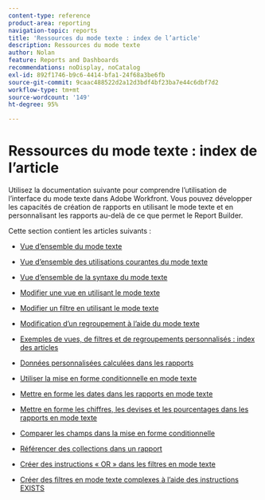 ```yaml
---
content-type: reference
product-area: reporting
navigation-topic: reports
title: 'Ressources du mode texte : index de l’article'
description: Ressources du mode texte
author: Nolan
feature: Reports and Dashboards
recommendations: noDisplay, noCatalog
exl-id: 892f1746-b9c6-4414-bfa1-24f68a3be6fb
source-git-commit: 9caac488522d2a12d3bdf4bf23ba7e44c6dbf7d2
workflow-type: tm+mt
source-wordcount: '149'
ht-degree: 95%

---
```


# Ressources du mode texte : index de l’article

<!-- Audited: 1/2025 -->

Utilisez la documentation suivante pour comprendre l’utilisation de l’interface du mode texte dans Adobe Workfront. Vous pouvez développer les capacités de création de rapports en utilisant le mode texte et en personnalisant les rapports au-delà de ce que permet le Report Builder.

Cette section contient les articles suivants :

* [Vue d’ensemble du mode texte](../../../reports-and-dashboards/reports/text-mode/understand-text-mode.md)
* [Vue d’ensemble des utilisations courantes du mode texte](../../../reports-and-dashboards/reports/text-mode/understand-common-uses-text-mode.md)
* [Vue d’ensemble de la syntaxe du mode texte](../../../reports-and-dashboards/reports/text-mode/text-mode-syntax-overview.md)
* [Modifier une vue en utilisant le mode texte](../../../reports-and-dashboards/reports/text-mode/edit-text-mode-in-view.md)
* [Modifier un filtre en utilisant le mode texte](../../../reports-and-dashboards/reports/text-mode/edit-text-mode-in-filter.md)
* [Modification d’un regroupement à l’aide du mode texte](../../../reports-and-dashboards/reports/text-mode/edit-text-mode-in-grouping.md)
* [Exemples de vues, de filtres et de regroupements personnalisés : index des articles](../../../reports-and-dashboards/reports/custom-view-filter-grouping-samples/custom-view-filter-grouping-samples.md)

  <!--  (NOTE: this is linked here although from another section)  -->

* [Données personnalisées calculées dans les rapports](../../../reports-and-dashboards/reports/calc-cstm-data-reports/calculated-custom-data-reports.md)

  <!--  (NOTE: this is linked here although from another section)  -->

* [Utiliser la mise en forme conditionnelle en mode texte](../../../reports-and-dashboards/reports/text-mode/use-conditional-formatting-text-mode.md)
* [Mettre en forme les dates dans les rapports en mode texte](../../../reports-and-dashboards/reports/text-mode/format-dates-in-text-mode-reports.md)
* [Mettre en forme les chiffres, les devises et les pourcentages dans les rapports en mode texte](../../../reports-and-dashboards/reports/text-mode/format-numbers-in-text-mode-reports.md)
* [Comparer les champs dans la mise en forme conditionnelle](../../../reports-and-dashboards/reports/text-mode/compare-fields-conditional-formatting.md)
* [Référencer des collections dans un rapport](../../../reports-and-dashboards/reports/text-mode/reference-collections-report.md)
* [Créer des instructions « OR » dans les filtres en mode texte](../../../reports-and-dashboards/reports/text-mode/create-or-statements-in-filters-text-mode.md)
* [Créer des filtres en mode texte complexes à l’aide des instructions EXISTS](../../../reports-and-dashboards/reports/text-mode/create-complex-text-mode-filters-using-exists-statements.md)
